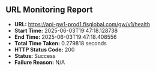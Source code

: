 ## URL Monitoring Report

- **URL:** https://api-gw1-prod1.fisglobal.com/gw/v1/health
- **Start Time:** 2025-06-03T19:47:18.128738
- **End Time:** 2025-06-03T19:47:18.408556
- **Total Time Taken:** 0.279818 seconds
- **HTTP Status Code:** 200
- **Status:** Success
- **Failure Reason:** N/A
